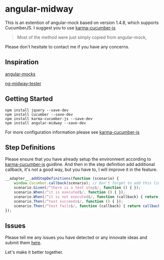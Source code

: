 # angular-midway

This is an extention of angular-mock based on version 1.4.8, 
which supports CucumberJS. I suggest you to use [karma-cucumber-js](https://www.npmjs.com/package/karma-cucumber-js)
 
> Most of the method were just simply copied from angular-mock,

Please don't hesitate to contact me if you have any concerns.


## Inspiration

[angular-mocks](https://www.npmjs.com/package/angular-mocks)

[ng-midway-tester](https://www.npmjs.com/package/ng-midway-tester)


## Getting Started

``` Shell
npm install jquery --save-dev
npm install cucumber --save-dev
npm install karma-cucumber-js --save-dev
npm install angular-midway --save-dev
```

For more configuration information please see [karma-cucumber-js](https://www.npmjs.com/package/karma-cucumber-js)


## Step Definitions

Please ensure that you have already setup the environment according to [karma-cucumber-js](https://www.npmjs.com/package/karma-cucumber-js) guidline.
And then in the step definition add additional callback, it's not a good way,
but you have to, I will improve it in the feature.

``` JavaScript
__adapter__.addStepDefinitions(function (scenario) {
    window.Cucumber.callback(scenario); // Don't forget to add this line
    scenario.Given(/^there is a test step$/, function () { });
    scenario.When(/^it is executed$/, function () { });
    scenario.When(/^it is not executed$/, function (callback) { return callback.pending(); });
    scenario.Then(/^test succeeds$/, function () { });
    scenario.Then(/^test fails$/, function (callback) { return callback(new Error('Step failed')); });
});
```


## Issues

Please tell me any issues you have detected or any innovate ideas and submit them [here](https://github.com/angular-midway/angular-midway/issues).

Let's make it better together.


